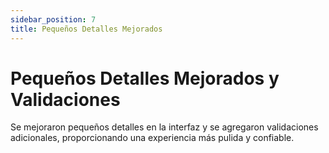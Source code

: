 ```yaml
---
sidebar_position: 7
title: Pequeños Detalles Mejorados
---
```


# Pequeños Detalles Mejorados y Validaciones

Se mejoraron pequeños detalles en la interfaz y se agregaron validaciones adicionales, proporcionando una experiencia más pulida y confiable.
